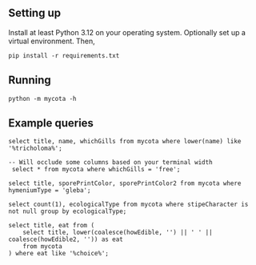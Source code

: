 Setting up
----------

Install at least Python 3.12 on your operating system. Optionally set up a virtual environment. Then,

```shell
pip install -r requirements.txt
```


Running
-------

```shell
python -m mycota -h
```


Example queries
---------------

```sqlite-sql
select title, name, whichGills from mycota where lower(name) like '%tricholoma%';

-- Will occlude some columns based on your terminal width
 select * from mycota where whichGills = 'free';

select title, sporePrintColor, sporePrintColor2 from mycota where hymeniumType = 'gleba';

select count(1), ecologicalType from mycota where stipeCharacter is not null group by ecologicalType;

select title, eat from (
    select title, lower(coalesce(howEdible, '') || ' ' || coalesce(howEdible2, '')) as eat
    from mycota
) where eat like '%choice%';
```
